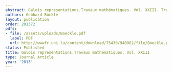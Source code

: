 ```yaml
---
abstract: Galois representations.Travaux mathématiques. Vol. XXIII. Travaux mathématiques.
authors: Gebhard Böckle
layout: publication
order: 201372
pdfs:
- file: /assets/uploads/Boeckle.pdf
  label: PDF
  url: http://wwwfr.uni.lu/content/download/75430/940982/file/Boeckle.pdf
status: Published
title: Galois representations.Travaux mathématiques. Vol. XXIII
type: Journal Article
year: '2013'
---
```

